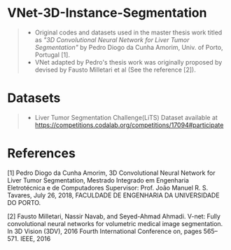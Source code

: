 # VNet-3D-Instance-Segmentation

>* Original codes and datasets used in the master thesis work titled as *"3D Convolutional Neural Network for Liver Tumor Segmentation"* by Pedro Diogo da Cunha Amorim, Univ. of Porto, Portugal [1].  
>* VNet adapted by Pedro's thesis work was originally proposed by devised by Fausto Milletari et al (See the reference [2]).

# Datasets
>* Liver Tumor Segmentation Challenge(LiTS) Dataset available at https://competitions.codalab.org/competitions/17094#participate

# References
[1] Pedro Diogo da Cunha Amorim, 3D Convolutional Neural Network for Liver Tumor Segmentation, Mestrado Integrado em Engenharia Eletrotécnica e de Computadores
Supervisor: Prof. João Manuel R. S. Tavares, July 26, 2018, FACULDADE DE ENGENHARIA DA UNIVERSIDADE DO PORTO.


[2] Fausto Milletari, Nassir Navab, and Seyed-Ahmad Ahmadi. V-net: Fully convolutional neural networks for volumetric medical image segmentation. In 3D Vision (3DV), 2016 Fourth
International Conference on, pages 565–571. IEEE, 2016



